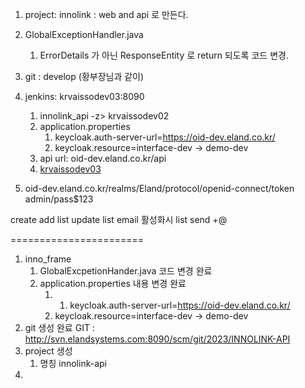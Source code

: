 1. project: innolink : web and api 로 만든다. 
2. GlobalExceptionHandler.java
	1. ErrorDetails 가 아닌 ResponseEntity 로 return 되도록 코드 변경.
3. git : develop (황부장님과 같이)
4. jenkins: krvaissodev03:8090
	1. innolink_api -z> krvaissodev02
	2. application.properties
		1. keycloak.auth-server-url=https://oid-dev.eland.co.kr/
		2. keycloak.resource=interface-dev -> demo-dev
	4. api url: oid-dev.eland.co.kr/api
	5. [krvaissodev03](http://krvaissodev03:8090/)

5. oid-dev.eland.co.kr/realms/Eland/protocol/openid-connect/token
admin/pass$123

create add list
update list
email 활성화시 list send
+@

=======================
1. inno_frame
	1. GlobalExcpetionHander.java 코드 변경 완료
	2. application.properties 내용 변경 완료
		1. 1. keycloak.auth-server-url=https://oid-dev.eland.co.kr/
		2. keycloak.resource=interface-dev -> demo-dev
2. git 생성 완료 GIT : http://svn.elandsystems.com:8090/scm/git/2023/INNOLINK-API
3. project 생성
	1. 명칭 innolink-api
5. 